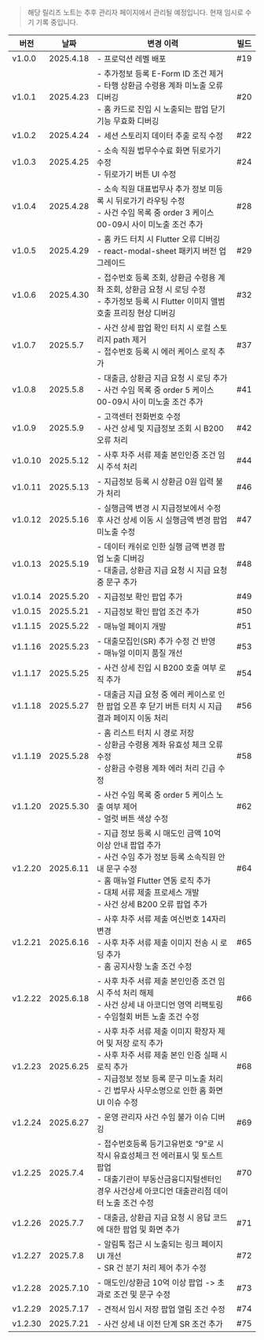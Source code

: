 > 해당 릴리즈 노트는 추후 관리자 페이지에서 관리될 예정입니다. 현재 임시로 수기 기록 중입니다.

| 버전      | 날짜        | 변경 이력                                                                                                                                            | 빌드  |
| ------- | --------- | ------------------------------------------------------------------------------------------------------------------------------------------------ | --- |
| v1.0.0  | 2025.4.18 | - 프로덕션 레벨 배포                                                                                                                                     | #19 |
| v1.0.1  | 2025.4.23 | - 추가정보 등록 E-Form ID 조건 제거<br>- 타행 상환금 수령용 계좌 미노출 오류 디버깅<br>- 홈 카드로 진입 시 노출되는 팝업 닫기 기능 무효화 디버깅                                                    | #20 |
| v1.0.2  | 2025.4.24 | - 세션 스토리지 데이터 추출 로직 수정                                                                                                                           | #22 |
| v1.0.3  | 2025.4.25 | - 소속 직원 법무수수료 화면 뒤로가기 수정<br>- 뒤로가기 버튼 UI 수정                                                                                                      | #24 |
| v1.0.4  | 2025.4.28 | - 소속 직원 대표법무사 추가 정보 미등록 시 뒤로가기 라우팅 수정<br>- 사건 수임 목록 중 order 3 케이스 00-09시 사이 미노출 조건 추가                                                            | #28 |
| v1.0.5  | 2025.4.29 | - 홈 카드 터치 시 Flutter 오류 디버깅<br>- react-modal-sheet 패키지 버전 업그레이드                                                                                   | #29 |
| v1.0.6  | 2025.4.30 | - 접수번호 등록 조회, 상환금 수령용 계좌 조회, 상환금 요청 시 로딩 수정<br>- 추가정보 등록 시 Flutter 이미지 앨범 호출 프리징 현상 디버깅                                                          | #32 |
| v1.0.7  | 2025.5.7  | - 사건 상세 팝업 확인 터치 시 로컬 스토리지 path 제거<br>- 접수번호 등록 시 에러 케이스 로직 추가                                                                                   | #37 |
| v1.0.8  | 2025.5.8  | - 대출금, 상환금 지급 요청 시 로딩 추가<br>- 사건 수임 목록 중 order 5 케이스 00-09시 사이 미노출 조건 추가                                                                         | #41 |
| v1.0.9  | 2025.5.9  | - 고객센터 전화번호 수정<br>- 사건 상세 및 지급정보 조회 시 B200 오류 처리                                                                                                 | #42 |
| v1.0.10 | 2025.5.12 | - 사후 차주 서류 제출 본인인증 조건 임시 주석 처리                                                                                                                   | #44 |
| v1.0.11 | 2025.5.13 | - 지급정보 등록 시 상환금 0원 입력 불가 처리                                                                                                                      | #46 |
| v1.0.12 | 2025.5.16 | - 실행금액 변경 시 지급정보에서 수정 후 사건 상세 이동 시 실행금액 변경 팝업 미노출 수정                                                                                             | #47 |
| v1.0.13 | 2025.5.19 | - 데이터 캐쉬로 인한 실행 금액 변경 팝업 노출 디버깅<br>- 대출금, 상환금 지급 요청 시 지급 요청 중 문구 추가                                                                              | #48 |
| v1.0.14 | 2025.5.20 | - 지급정보 확인 팝업 추가                                                                                                                                  | #49 |
| v1.0.15 | 2025.5.21 | - 지급정보 확인 팝업 조건 추가                                                                                                                               | #50 |
| v1.1.15 | 2025.5.22 | - 매뉴얼 페이지 개발                                                                                                                                     | #51 |
| v1.1.16 | 2025.5.23 | - 대출모집인(SR) 추가 수정 건 반영<br>- 매뉴얼 이미지 품질 개선                                                                                                        | #53 |
| v1.1.17 | 2025.5.25 | - 사건 상세 진입 시 B200 호출 여부 로직 추가                                                                                                                    | #54 |
| v1.1.18 | 2025.5.27 | - 대출금 지급 요청 중 에러 케이스로 인한 팝업 오픈 후 닫기 버튼 터치 시 지급 결과 페이지 이동 처리                                                                                      | #56 |
| v1.1.19 | 2025.5.28 | - 홈 리스트 터치 시 경로 저장<br>- 상환금 수령용 계좌 유효성 체크 오류 수정<br>- 상환금 수령용 계좌 에러 처리 긴급 수정                                                                      | #58 |
| v1.1.20 | 2025.5.30 | - 사건 수임 목록 중 order 5 케이스 노출 여부 제어<br>- 얼럿 버튼 색상 수정                                                                                               | #62 |
| v1.2.20 | 2025.6.11 | - 지급 정보 등록 시 매도인 금액 10억 이상 안내 팝업 추가<br>- 사건 수임 추가 정보 등록 소속직원 안내 문구 수정<br>- 홈 매뉴얼 Flutter 연동 로직 추가<br>- 대체 서류 제출 프로세스 개발<br>- 사건 상세 B200 오류 팝업 추가 | #64 |
| v1.2.21 | 2025.6.16 | - 사후 차주 서류 제출 여신번호 14자리 변경<br>- 사후 차주 서류 제출 이미지 전송 시 로딩 추가<br>- 홈 공지사항 노출 조건 수정                                                                  | #65 |
| v1.2.22 | 2025.6.18 | - 사후 차주 서류 제출 본인인증 조건 임시 주석 처리 해제<br>- 사건 상세 내 아코디언 영역 리팩토링<br>- 수임철회 버튼 노출 조건 수정                                                                | #66 |
| v1.2.23 | 2025.6.25 | - 사후 차주 서류 제출 이미지 확장자 제어 및 저장 로직 추가<br>- 사후 차주 서류 제출 본인 인증 실패 시 로직 추가<br>- 지급정보 정보 등록 문구 미노출 처리<br>- 긴 법무사 사무소명으로 인한 홈 화면 UI 이슈 수정               | #68 |
| v1.2.24 | 2025.6.27 | - 운영 관리자 사건 수임 불가 이슈 디버깅                                                                                                                         | #69 |
| v1.2.25 | 2025.7.4  | - 접수번호등록 등기고유번호 “9”로 시작시 유효성체크 전 에러표시 및 토스트 팝업<br>- 대출기관이 부동산금융디지털센터인 경우 사건상세 아코디언 대출관리점 데이터 노출 조건 수정                                            | #70 |
| v1.2.26 | 2025.7.7  | - 대출금, 상환급 지급 요청 시 응답 코드에 대한 팝업 및 화면 추가                                                                                                          | #71 |
| v1.2.27 | 2025.7.8  | - 알림톡 접근 시 노출되는 링크 페이지 UI 개선<br>- SR 건 분기 처리 제어 추가 수정                                                                                            | #72 |
| v1.2.28 | 2025.7.10 | - 매도인/상환금 10억 이상 팝업 -> 초과로 조건 및 문구 수정                                                                                                            | #73 |
| v1.2.29 | 2025.7.17 | - 견적서 임시 저장 팝업 열림 조건 수정                                                                                                                          | #74 |
| v1.2.30 | 2025.7.21 | - 사건 상세 내 이전 단계 SR 조건 추가                                                                                                                         | #75 |
